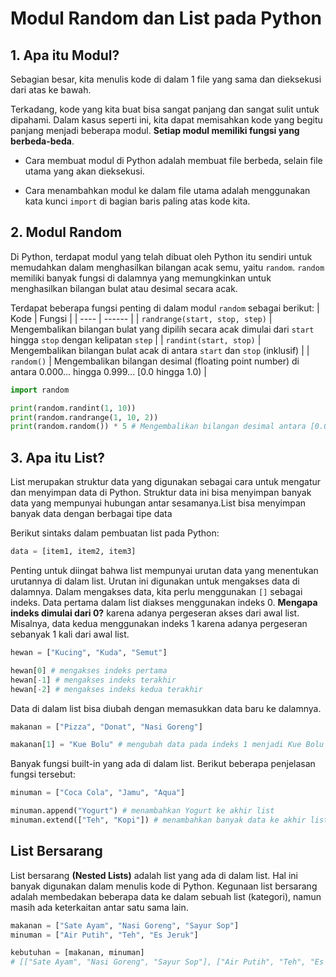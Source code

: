 # Modul Random dan List pada Python

## 1. Apa itu Modul?
Sebagian besar, kita menulis kode di dalam 1 file yang sama dan dieksekusi dari atas ke bawah.

Terkadang, kode yang kita buat bisa sangat panjang dan sangat sulit untuk dipahami. Dalam kasus seperti ini, kita dapat memisahkan kode yang begitu panjang menjadi beberapa modul. **Setiap modul memiliki fungsi yang berbeda-beda**.

 - Cara membuat modul di Python adalah membuat file berbeda, selain file utama yang akan dieksekusi.

 - Cara menambahkan modul ke dalam file utama adalah menggunakan kata kunci `import` di bagian baris paling atas kode kita.

## 2. Modul Random
Di Python, terdapat modul yang telah dibuat oleh Python itu sendiri untuk memudahkan dalam menghasilkan bilangan acak semu, yaitu `random`. `random` memiliki banyak fungsi di dalamnya yang memungkinkan untuk menghasilkan bilangan bulat atau desimal secara acak.

Terdapat beberapa fungsi penting di dalam modul `random` sebagai berikut:
| Kode | Fungsi |
| ---- | ------ |
| `randrange(start, stop, step)` | Mengembalikan bilangan bulat yang dipilih secara acak dimulai dari `start` hingga `stop` dengan kelipatan `step` |
| `randint(start, stop)` | Mengembalikan bilangan bulat acak di antara `start` dan `stop` (inklusif) |
| `random()` | Mengembalikan bilangan desimal (floating point number) di antara 0.000... hingga 0.999... [0.0 hingga 1.0) |

```python
import random

print(random.randint(1, 10))
print(random.randrange(1, 10, 2))
print(random.random()) * 5 # Mengembalikan bilangan desimal antara [0.0 hingga 5.0)
```

## 3. Apa itu List?
List merupakan struktur data yang digunakan sebagai cara untuk mengatur dan menyimpan data di Python. Struktur data ini bisa menyimpan banyak data yang mempunyai hubungan antar sesamanya.List bisa menyimpan banyak data dengan berbagai tipe data

Berikut sintaks dalam pembuatan list pada Python:
```python
data = [item1, item2, item3]
```

Penting untuk diingat bahwa list mempunyai urutan data yang menentukan urutannya di dalam list. Urutan ini digunakan untuk mengakses data di dalamnya. Dalam mengakses data, kita perlu menggunakan `[]` sebagai indeks. Data pertama dalam list diakses menggunakan indeks 0. **Mengapa indeks dimulai dari 0?** karena adanya pergeseran akses dari awal list. Misalnya, data kedua menggunakan indeks 1 karena adanya pergeseran sebanyak 1 kali dari awal list.  

```python
hewan = ["Kucing", "Kuda", "Semut"]

hewan[0] # mengakses indeks pertama
hewan[-1] # mengakses indeks terakhir
hewan[-2] # mengakses indeks kedua terakhir
```

Data di dalam list bisa diubah dengan memasukkan data baru ke dalamnya.

```python
makanan = ["Pizza", "Donat", "Nasi Goreng"]

makanan[1] = "Kue Bolu" # mengubah data pada indeks 1 menjadi Kue Bolu
```

Banyak fungsi built-in yang ada di dalam list. Berikut beberapa penjelasan fungsi tersebut:

```python
minuman = ["Coca Cola", "Jamu", "Aqua"]

minuman.append("Yogurt") # menambahkan Yogurt ke akhir list
minuman.extend(["Teh", "Kopi"]) # menambahkan banyak data ke akhir list
```

## List Bersarang
List bersarang **(Nested Lists)** adalah list yang ada di dalam list. Hal ini banyak digunakan dalam menulis kode di Python. Kegunaan list bersarang adalah membedakan beberapa data ke dalam sebuah list (kategori), namun masih ada keterkaitan antar satu sama lain.

```python
makanan = ["Sate Ayam", "Nasi Goreng", "Sayur Sop"]
minuman = ["Air Putih", "Teh", "Es Jeruk"]

kebutuhan = [makanan, minuman]
# [["Sate Ayam", "Nasi Goreng", "Sayur Sop"], ["Air Putih", "Teh", "Es Jeruk"]]
```
